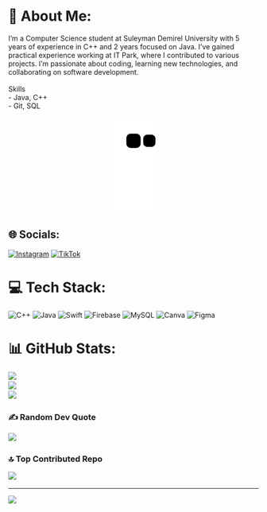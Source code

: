 # 💫 About Me:
I’m a Computer Science student at Suleyman Demirel University with 5 years of experience in C++ and 2 years focused on Java. I’ve gained practical experience working at IT Park, where I contributed to various projects. I’m passionate about coding, learning new technologies, and collaborating on software development.<br><br>Skills  <br>- Java, C++  <br>- Git, SQL  <br>


<p align="center">
  <picture>
    <source media="(prefers-color-scheme: dark)" srcset="https://raw.githubusercontent.com/dbaglan/dbaglan/output/github-contribution-grid-snake-dark.svg">
    <source media="(prefers-color-scheme: light)" srcset="https://raw.githubusercontent.com/dbaglan/dbaglan/output/github-contribution-grid-snake.svg">
    <img alt="github contribution grid snake animation" src="https://raw.githubusercontent.com/dbaglan/dbaglan/output/github-contribution-grid-snake.svg">
  </picture>
</p>


## 🌐 Socials:
[![Instagram](https://img.shields.io/badge/Instagram-%23E4405F.svg?logo=Instagram&logoColor=white)](https://instagram.com/dbaglann)
[![TikTok](https://img.shields.io/badge/TikTok-%23000000.svg?logo=TikTok&logoColor=white)](https://tiktok.com/@dbaglan) 

# 💻 Tech Stack:
![C++](https://img.shields.io/badge/c++-%2300599C.svg?style=for-the-badge&logo=c%2B%2B&logoColor=white) ![Java](https://img.shields.io/badge/java-%23ED8B00.svg?style=for-the-badge&logo=openjdk&logoColor=white) ![Swift](https://img.shields.io/badge/swift-F54A2A?style=for-the-badge&logo=swift&logoColor=white) ![Firebase](https://img.shields.io/badge/firebase-%23039BE5.svg?style=for-the-badge&logo=firebase) ![MySQL](https://img.shields.io/badge/mysql-4479A1.svg?style=for-the-badge&logo=mysql&logoColor=white) ![Canva](https://img.shields.io/badge/Canva-%2300C4CC.svg?style=for-the-badge&logo=Canva&logoColor=white) ![Figma](https://img.shields.io/badge/figma-%23F24E1E.svg?style=for-the-badge&logo=figma&logoColor=white)
# 📊 GitHub Stats:
![](https://github-readme-stats.vercel.app/api?username=dbaglan&theme=github_dark&hide_border=false&include_all_commits=false&count_private=false)<br/>
![](https://github-readme-streak-stats.herokuapp.com/?user=dbaglan&theme=github_dark&hide_border=false)<br/>
![](https://github-readme-stats.vercel.app/api/top-langs/?username=dbaglan&theme=github_dark&hide_border=false&include_all_commits=false&count_private=false&layout=compact)

### ✍️ Random Dev Quote
![](https://quotes-github-readme.vercel.app/api?type=horizontal&theme=radical)

### 🔝 Top Contributed Repo
![](https://github-contributor-stats.vercel.app/api?username=dbaglan&limit=5&theme=cobalt&combine_all_yearly_contributions=true)

---
[![](https://visitcount.itsvg.in/api?id=dbaglan&icon=0&color=0)](https://visitcount.itsvg.in)

<!-- Proudly created with GPRM ( https://gprm.itsvg.in ) -->
